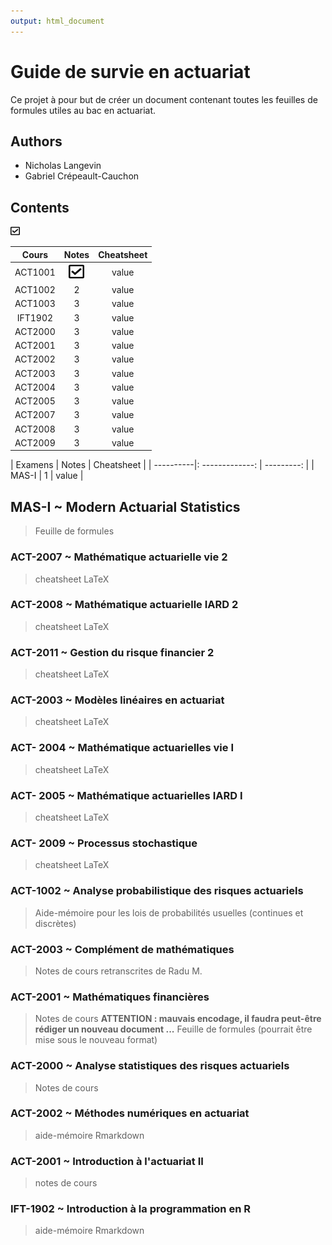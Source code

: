 ```yaml
---
output: html_document
---
```

# Guide de survie en actuariat
Ce projet à pour but de créer un document contenant toutes les feuilles de formules utiles au bac en actuariat.

## Authors
- Nicholas Langevin
- Gabriel Crépeault-Cauchon

## Contents

<img src="image\check-square-regular.png" height="15" width="15">



| Cours     |     Notes       |   Cheatsheet |
| :----------:| :-------------: | :---------: |
| ACT1001   |        <img src="image\check-square-regular.png" height="25" width="25">        |      value |
| ACT1002   |        2        |      value |
| ACT1003   |        3        |      value |
| IFT1902   |        3        |      value |
| ACT2000   |        3        |      value |
| ACT2001   |        3        |      value |
| ACT2002   |        3        |      value |
| ACT2003   |        3        |      value |
| ACT2004   |        3        |      value |
| ACT2005   |        3        |      value |
| ACT2007   |        3        |      value |
| ACT2008   |        3        |      value |
| ACT2009   |        3        |      value |

| Examens     |     Notes       |   Cheatsheet |
| ----------|: -------------: | ---------: |
| MAS-I    |        1        |      value |



## MAS-I ~ Modern Actuarial Statistics
> Feuille de formules

### ACT-2007 ~ Mathématique actuarielle vie 2
>  cheatsheet LaTeX
### ACT-2008 ~ Mathématique actuarielle IARD 2
>  cheatsheet LaTeX
### ACT-2011 ~ Gestion du risque financier 2
>  cheatsheet LaTeX


### ACT-2003 ~ Modèles linéaires en actuariat
> cheatsheet LaTeX
### ACT- 2004 ~ Mathématique actuarielles vie I
>  cheatsheet LaTeX
### ACT- 2005 ~ Mathématique actuarielles IARD I
>  cheatsheet LaTeX
### ACT- 2009 ~ Processus stochastique
>  cheatsheet LaTeX

### ACT-1002 ~ Analyse probabilistique des risques actuariels
> Aide-mémoire pour les lois de probabilités usuelles (continues et discrètes)

### ACT-2003 ~ Complément de mathématiques
> Notes de cours retranscrites de Radu M.

### ACT-2001 ~ Mathématiques financières
> Notes de cours **ATTENTION : mauvais encodage, il faudra peut-être rédiger un nouveau document ...**
> Feuille de formules (pourrait être mise sous le nouveau format)

### ACT-2000 ~ Analyse statistiques des risques actuariels
> Notes de cours

### ACT-2002 ~ Méthodes numériques en actuariat
> aide-mémoire Rmarkdown

### ACT-2001 ~ Introduction à l'actuariat II
> notes de cours

### IFT-1902 ~ Introduction à la programmation en R
> aide-mémoire Rmarkdown

